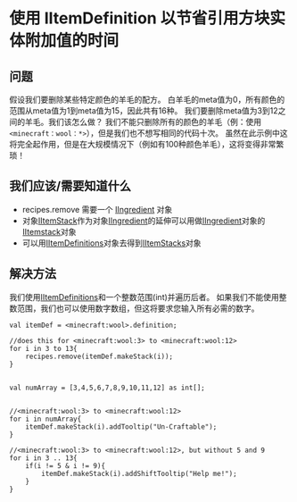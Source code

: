 # 使用 IItemDefinition 以节省引用方块实体附加值的时间

## 问题

假设我们要删除某些特定颜色的羊毛的配方。
白羊毛的meta值为0，所有颜色的范围从meta值为1到meta值为15，因此共有16种。
我们要删除meta值为3到12之间的羊毛。我们该怎么做？
我们不能只删除所有的颜色的羊毛（例：使用`<minecraft：wool：*>`），但是我们也不想写相同的代码十次。
虽然在此示例中这将完全起作用，但是在大规模情况下（例如有100种颜色羊毛），这将变得非常繁琐！ 

## 我们应该/需要知道什么

- recipes.remove 需要一个 [IIngredient](/Vanilla/Variable_Types/IIngredient/) 对象
- 对象[IItemStack](/Vanilla/Items/IItemStack/)作为对象[IIngredient](/Vanilla/Variable_Types/IIngredient/)的延伸可以用做[IIngredient](/Vanilla/Variable_Types/IIngredient/)对象的 [IItemstack](/Vanilla/Items/IItemStack/)对象 
- 可以用[IItemDefinitions](/Vanilla/Items/IItemDefinition/)对象去得到[IItemStacks](/Vanilla/Items/IItemStack/)对象

## 解决方法

我们使用[IItemDefinitions](/Vanilla/Items/IItemDefinition/)和一个整数范围(int)并遍历后者。
如果我们不能使用整数范围，我们也可以使用数字数组，但这将要求您输入所有必需的数字。

```zenscript
val itemDef = <minecraft:wool>.definition;

//does this for <minecraft:wool:3> to <minecraft:wool:12>
for i in 3 to 13{
    recipes.remove(itemDef.makeStack(i));
}


val numArray = [3,4,5,6,7,8,9,10,11,12] as int[];


//<minecraft:wool:3> to <minecraft:wool:12>
for i in numArray{
    itemDef.makeStack(i).addTooltip("Un-Craftable");
}

//<minecraft:wool:3> to <minecraft:wool:12>, but without 5 and 9
for i in 3 .. 13{
    if(i != 5 & i != 9){
        itemDef.makeStack(i).addShiftTooltip("Help me!");
    }
}

```
